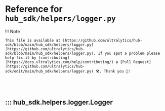 # Reference for `hub_sdk/helpers/logger.py`

!!! Note

    This file is available at [https://github.com/ultralytics/hub-sdk/blob/main/hub_sdk/helpers/logger.py](https://github.com/ultralytics/hub-sdk/blob/main/hub_sdk/helpers/logger.py). If you spot a problem please help fix it by [contributing](https://docs.ultralytics.com/help/contributing/) a [Pull Request](https://github.com/ultralytics/hub-sdk/edit/main/hub_sdk/helpers/logger.py) 🛠️. Thank you 🙏!

<br><br>

## ::: hub_sdk.helpers.logger.Logger

<br><br>
